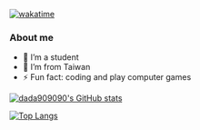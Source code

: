 [![wakatime](https://wakatime.com/badge/user/56ad6549-a054-44d0-b495-36b06ce29e9f.svg)](https://wakatime.com/@56ad6549-a054-44d0-b495-36b06ce29e9f)
### About me

- 🔭 I’m a student
- 🌱 I’m from Taiwan
- ⚡ Fun fact: coding and play computer games

[![dada909090's GitHub stats](https://github-readme-stats.vercel.app/api?username=dada909090&show_icons=true&theme=dark)](https://github.com/dada909090)

[![Top Langs](https://github-readme-stats.vercel.app/api/top-langs/?username=dada909090&langs_count=5&theme=dark)](https://github.com/anuraghazra/github-readme-stats)
